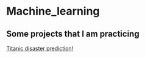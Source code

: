 # Machine_learning
Some projects that I am practicing
---
[Titanic disaster prediction!](https://github.com/leandrohbar/Machine_learning/blob/main/Titanic.ipynb)
